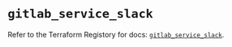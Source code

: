 # `gitlab_service_slack`

Refer to the Terraform Registory for docs: [`gitlab_service_slack`](https://registry.terraform.io/providers/gitlabhq/gitlab/15.11.0/docs/resources/service_slack).

